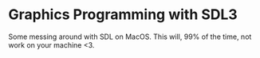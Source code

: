 # Graphics Programming with SDL3
Some messing around with SDL on MacOS. This will, 99% of the time, not work on your machine <3.